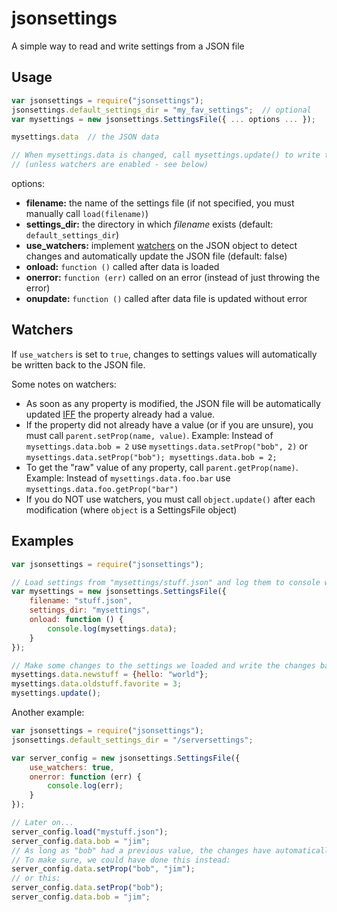 # jsonsettings

A simple way to read and write settings from a JSON file

## Usage

```javascript
var jsonsettings = require("jsonsettings");
jsonsettings.default_settings_dir = "my_fav_settings";  // optional
var mysettings = new jsonsettings.SettingsFile({ ... options ... });

mysettings.data  // the JSON data

// When mysettings.data is changed, call mysettings.update() to write the changes back to the file
// (unless watchers are enabled - see below)
```

options:

 - **filename:** the name of the settings file (if not specified, you must manually call `load(filename)`)
 - **settings_dir:** the directory in which *filename* exists (default: `default_settings_dir`)
 - **use_watchers:** implement [watchers](#watchers) on the JSON object to detect changes and automatically update the JSON file (default: false)
 - **onload:** `function ()` called after data is loaded
 - **onerror:** `function (err)` called on an error (instead of just throwing the error)
 - **onupdate:** `function ()` called after data file is updated without error

## Watchers

If `use_watchers` is set to `true`, changes to settings values will automatically be written back to the JSON file.

Some notes on watchers:

 - As soon as any property is modified, the JSON file will be automatically updated [IFF](http://en.wikipedia.org/wiki/Iff) the property already had a value.
 - If the property did not already have a value (or if you are unsure), you must call `parent.setProp(name, value)`. Example: Instead of `mysettings.data.bob = 2` use `mysettings.data.setProp("bob", 2)` or `mysettings.data.setProp("bob"); mysettings.data.bob = 2;`
 - To get the "raw" value of any property, call `parent.getProp(name)`. Example: Instead of `mysettings.data.foo.bar` use `mysettings.data.foo.getProp("bar")`
 - If you do NOT use watchers, you must call `object.update()` after each modification (where `object` is a SettingsFile object)

## Examples

```javascript
var jsonsettings = require("jsonsettings");

// Load settings from "mysettings/stuff.json" and log them to console when loaded
var mysettings = new jsonsettings.SettingsFile({
    filename: "stuff.json",
    settings_dir: "mysettings",
    onload: function () {
        console.log(mysettings.data);
    }
});

// Make some changes to the settings we loaded and write the changes back to the file
mysettings.data.newstuff = {hello: "world"};
mysettings.data.oldstuff.favorite = 3;
mysettings.update();
```

Another example:

```javascript
var jsonsettings = require("jsonsettings");
jsonsettings.default_settings_dir = "/serversettings";

var server_config = new jsonsettings.SettingsFile({
    use_watchers: true,
    onerror: function (err) {
        console.log(err);
    }
});

// Later on...
server_config.load("mystuff.json");
server_config.data.bob = "jim";
// As long as "bob" had a previous value, the changes have automatically been written back to the file.
// To make sure, we could have done this instead:
server_config.data.setProp("bob", "jim");
// or this:
server_config.data.setProp("bob");
server_config.data.bob = "jim";
```